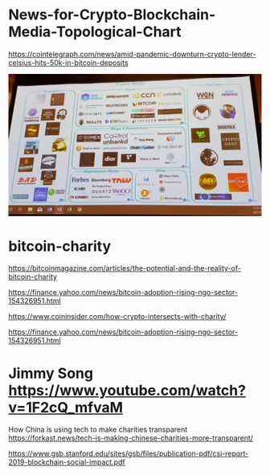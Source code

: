 # News-for-Crypto-Blockchain-Media-Topological-Chart



https://cointelegraph.com/news/amid-pandemic-downturn-crypto-lender-celsius-hits-50k-in-bitcoin-deposits

![](https://github.com/kevin11h/News-for-Crypto-Blockchain-Media-Topological-Chart/blob/master/crypto-media.jpeg?raw=true)


# bitcoin-charity
https://bitcoinmagazine.com/articles/the-potential-and-the-reality-of-bitcoin-charity

https://finance.yahoo.com/news/bitcoin-adoption-rising-ngo-sector-154326951.html

https://www.coininsider.com/how-crypto-intersects-with-charity/

https://finance.yahoo.com/news/bitcoin-adoption-rising-ngo-sector-154326951.html



# Jimmy Song https://www.youtube.com/watch?v=1F2cQ_mfvaM


How China is using tech to make charities transparent https://forkast.news/tech-is-making-chinese-charities-more-transparent/


https://www.gsb.stanford.edu/sites/gsb/files/publication-pdf/csi-report-2019-blockchain-social-impact.pdf

